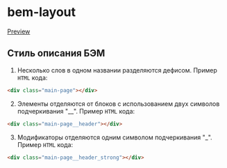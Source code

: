 # bem-layout
[Preview](https://nikitanpl.github.io/bem-layout/)

## Стиль описания БЭМ
1. Несколько слов в одном названии разделяются дефисом.
Пример `HTML` кода:
```HTML
<div class="main-page"></div>
```
2. Элементы отделяются от блоков с использованием двух символов подчеркивания "__".
Пример `HTML` кода:
```HTML
<div class="main-page__header"></div>
```
3. Модификаторы отделяются одним символом подчеркивания "_".
Пример `HTML` кода:
```HTML
<div class="main-page__header_strong"></div>
```
